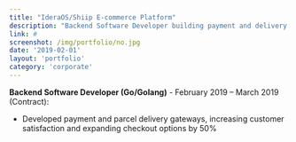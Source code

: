 ```yaml
---
title: "IderaOS/Shiip E-commerce Platform"
description: "Backend Software Developer building payment and delivery gateways"
link: #
screenshot: /img/portfolio/no.jpg
date: '2019-02-01'
layout: 'portfolio'
category: 'corporate'
---
```


**Backend Software Developer (Go/Golang)** - February 2019 – March 2019 (Contract):
- Developed payment and parcel delivery gateways, increasing customer satisfaction and expanding checkout options by 50%